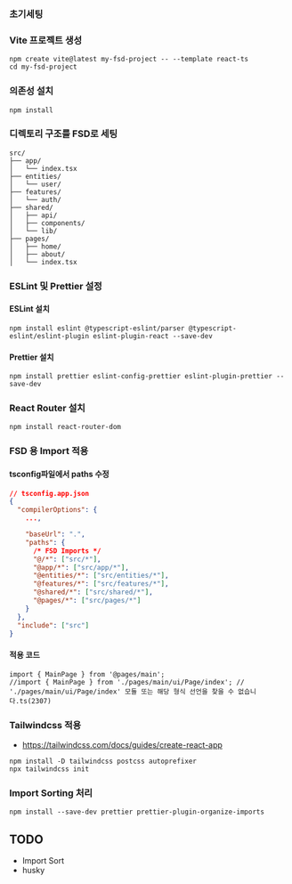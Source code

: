 ### 초기세팅

### Vite 프로젝트 생성

```
npm create vite@latest my-fsd-project -- --template react-ts
cd my-fsd-project
```

### 의존성 설치

```
npm install
```

### 디렉토리 구조를 FSD로 세팅

```
src/
├── app/
│   └── index.tsx
├── entities/
│   └── user/
├── features/
│   └── auth/
├── shared/
│   ├── api/
│   ├── components/
│   └── lib/
├── pages/
│   ├── home/
│   ├── about/
│   └── index.tsx

```

### ESLint 및 Prettier 설정

#### ESLint 설치

```
npm install eslint @typescript-eslint/parser @typescript-eslint/eslint-plugin eslint-plugin-react --save-dev
```

#### Prettier 설치

```
npm install prettier eslint-config-prettier eslint-plugin-prettier --save-dev
```

### React Router 설치

```
npm install react-router-dom
```

### FSD 용 Import 적용

#### tsconfig파일에서 paths 수정

```json
// tsconfig.app.json
{
  "compilerOptions": {
    ...,

    "baseUrl": ".",
    "paths": {
      /* FSD Imports */
      "@/*": ["src/*"],
      "@app/*": ["src/app/*"],
      "@entities/*": ["src/entities/*"],
      "@features/*": ["src/features/*"],
      "@shared/*": ["src/shared/*"],
      "@pages/*": ["src/pages/*"]
    }
  },
  "include": ["src"]
}
```

#### 적용 코드

```tsx
import { MainPage } from '@pages/main';
//import { MainPage } from './pages/main/ui/Page/index'; // './pages/main/ui/Page/index' 모듈 또는 해당 형식 선언을 찾을 수 없습니다.ts(2307)
```

### Tailwindcss 적용

- https://tailwindcss.com/docs/guides/create-react-app

```
npm install -D tailwindcss postcss autoprefixer
npx tailwindcss init
```

### Import Sorting 처리

```
npm install --save-dev prettier prettier-plugin-organize-imports
```

## TODO

- Import Sort
- husky

